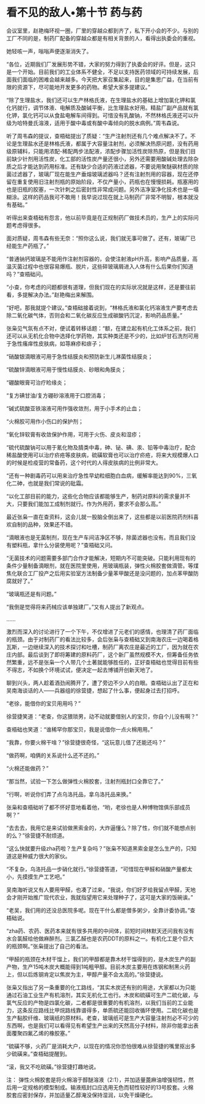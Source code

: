 # 看不见的敌人•第十节 药与药

会议室里，赵艳梅环视一圈，厂里的穿越众都到齐了，私下开小会的不少。与别的工厂不同的是，制药厂配备的穿越众都是有相关背景的人，看得出执委会的重视。
 
她轻咳一声，嗡嗡声便逐渐消失了。
 
“各位，近期我们厂发展形势不错，大家的努力得到了执委会的好评。但是，这只是一个开始。目前我们的工业体系不健全，不足以支持医药领域的可持续发展，后面我们面临的困难会越来越多。今天把大家召集起来，目的是集思广益，在当前有限的资源下，尽可能地开发更多的药物。希望大家多提建议。”
 
“除了生理盐水，我们还可以生产林格氏液，在生理盐水的基础上增加氯化钾和氯化钙就行，调节体液、电解质及酸碱平衡，比生理盐水好用。精盐厂副产品就有氯化钾，氯化钙可以从食盐电解车间得到。可惜没有乳酸钠，不然林格氏液还可以升级为哈特曼氏溶液，适用于酸中毒或有酸中毒倾向的脱水病例。”周韦森说。
 
听了周韦森的提议，查梧础提出了质疑：“生产注射剂还有几个难点解决不了。不论是生理盐水还是林格氏液，都属于大容量注射剂，必须解决热原问题，没有药用级原辅料，只能用浓配-稀配两步法配液，浓配步骤加活性炭除热原，但是我们目前缺少针剂用活性炭，化工部的活性炭产量还很小，另外还需要用酸碱处理去除杂质之后才能达到药用标准。还有缺少合适的药液过滤器，不要说用聚醚砜材质的除菌过滤器了，玻璃厂现在能生产垂熔玻璃滤器吗？还有注射剂用的容器，现在还停留在重复使用旧注射剂瓶的原始阶段，不仅产量小，药瓶也在慢慢损耗。瓶塞用的也是旧瓶的胶塞，一次针刺之后密封性非常成问题。另外洁净室净化技术也是一塌糊涂。这样的药品我可不敢用！我早说过现在就上马制药厂非常不明智，根本就没有基础。”
 
听得出来查梧础有怨言，他以前毕竟是在正规制药厂做技术员的，生产上的实际问题考虑得很多。
 
面对质疑，周韦森有些无奈：“照你这么说，我们就无事可做了。还有，玻璃厂已经能生产药瓶了。”
 
“普通钠钙玻璃是不能用作注射剂容器的，会使注射液pH升高，影响产品质量，高温灭菌过程中也很容易爆瓶、脱片，这些碎玻璃屑进入人体有什么后果你们知道吗？”查梧础问。
 
“小查，你考虑的问题都很有道理，但我们现在的实际状况就是这样，还是要往前看，多提解决办法。”赵艳梅出来解围。
 
“好吧，那我就提个建议。”查梧础接着说到，“林格氏液和氯化钙溶液生产要考虑去除二氧化碳气体，否则会和二氧化碳反应生成碳酸钙沉淀，影响药品质量。”
 
张枭见气氛有点不对，便试着转移话题：“额，在建立起有机化工体系之前，我们还可以从无机化合物中选择化学药物，其实种类还是不少的，比如炉甘石洗剂可用于急性瘙痒性皮肤病，如荨麻疹和痱子；
 
“硝酸银滴眼液可用于急性结膜炎和预防新生儿淋菌性结膜炎；
 
“硫酸锌滴眼液可用于慢性结膜炎、砂眼和角膜炎；
 
“硼酸眼膏可治疗睑缘炎；
 
“复方碘甘油/复方硼砂溶液用于口腔消毒；
 
“碱式硫酸亚铁溶液可用作强收敛剂，用于小手术的止血；
 
“火棉胶可用作小伤口的保护剂；
 
“氧化锌软膏有收敛保护作用，可用于火伤、皮炎和湿疹；
 
“硫代硫酸钠可以用于氰化物及腈类中毒，砷、铋、碘、汞、铅等中毒治疗，配合稀盐酸使用可以治疗疥疮等皮肤病，硫磺软膏也可以治疗疥疮，将来大规模爆人口的时候是检疫营的常备药，这个时代的人得皮肤病的比例非常大。
 
“还有一种剧毒药可以用来治疗急性早幼粒细胞白血病，缓解率能达到90%，三氧化二砷，也就是我们常说的砒霜。
 
“以化工部目前的能力，这些化合物应该都能够生产，制药对原料的需求量并不大，只要我们能加工成制剂就行。作为外用药，要求不会那么高。”
 
最近张枭一直在查资料，这会儿就一股脑全倒出来了，这些都是以前医院药剂科喜欢自制的品种，效果还不错。
 
“滴眼液也是无菌制剂，现在生产车间洁净区不够，除菌滤器也没有。而且我们没有塑料瓶，拿什么分装使用呢？”查梧础又问。
 
“无菌技术的问题需要多部门合作才能解决，短期内不可能突破。只能利用现有的条件少量制备滴眼剂，就在医院里使用，用玻璃瓶装，弹性火棉胶套做滴管。等煤焦化联合工厂投产之后用实验室方法制备少量苯甲酸还是没问题的，加点苯甲酸防腐就好了。”
 
“玻璃瓶还是有问题。”
 
“我倒是觉得将来药械应该单独建厂。”又有人提出了新观点。
 
……
 
激烈而深入的讨论进行了一个下午，不仅增进了元老们的感情，也理清了药厂面临的瓶颈。由于对制药厂的看法比较多，会后张枭与查梧础又到南海农庄一边喝着格瓦斯，一边继续深入的技术探讨和吐槽，制药厂离农庄是最近的工厂，因为就在农庄内部。最后谈到了即将筹建的原料药厂，这个新厂虽然规模不大，但筹备任务依然繁重，远不是张枭一个人带几个土著就能够胜任的，正好查梧础也觉得目前有些不得志，不如换个环境试试，便决定一起去博铺开创新天地了。
 
聊到兴头，两人趁着酒劲闹腾开了，遭了旁边不少人的白眼。查梧础认出了正在和吴南海谈话的人——兵器组的徐营捷，想起了什么事，便起身过去打招呼。
 
“老徐，能借你的宝贝用用吗？”
 
徐营捷笑道：“老查，你这猥琐男，动不动就要借别人的宝贝，你自个儿没有啊？”
 
查梧础也笑道：“谁稀罕你那宝贝，我是说借你一点火棉用用。”
 
“我靠，你要火棉干啥？”徐营捷很奇怪，“这玩意儿借了还能还吗？”
 
“做药啊，咱俩的关系说什么还不还的。”
 
“火棉还能做药？”
 
“那当然，试验一下怎么做弹性火棉胶套，注射剂瓶封口全靠它了。”
 
“行啊，听说你们弄了点乌洛托品，拿乌洛托品来换。”
 
张枭和查梧础听了都不怀好意地看着他，“哟，老徐也是人种博物馆俱乐部成员啊？”
 
“去去去，我用它是来试验做黑索金的，大炸逼懂么？除了性，你们就不能想点别的么？”徐营捷不耐烦道。
 
“这么快就要升级zha药啦？生产复杂吗？”张枭不知道黑索金是怎么生产的，只知道这是种威力很大的家伙。
 
“不复杂，乌洛托品一步硝化就行。”徐营捷答道，“可惜现在甲醛和硝酸产量都太小，先摸摸生产工艺吧。”
 
吴南海听说又有人要用甲醛，也凑了过来，“我说，你们好歹给我留点甲醛，天地会才刚开始推广现代农业，我就指望用它来处理种子了，这可是大家的饭碗诶。”
 
“老吴，我们用的还没总医院多呢。现在干什么都是僧多粥少，全靠计委协调。”查梧础说。
 
“zha药、农药、医药本来就有很多共用的中间体，前短时间林默天还问我有没有水合氯醛给他做麻醉剂。三氯乙醛也是农药DDT的原料之一。有机化工是个巨大的瓶颈啊。”张枭提出了自己的看法。
 
“甲醛的瓶颈在木材干馏上，我们的甲醇都是靠木材干馏得到的，是木炭生产的副产物，生产15吨木炭大概能得到1吨粗甲醇。目前木炭主要用在炼钢和制黑火药上，但以后炼钢肯定以焦炭为主，甲醇产量不会太高的。”徐营捷说。
 
张枭又指出了另一条重要的化工路线，“其实木炭还有别的用途，大家都以为只能通过石油工业生产有机溶剂，其实无机化工也行。木炭和硫磺可生产二硫化碳，与氯气反应的产物是四氯化碳，二者都是很重要的有机溶剂，以我们当前的工业能力，这条反应路线比甲烷路线靠谱得多，单质硫还能回收循环使用。二硫化碳也是生产黏胶纤维、玻璃纸的原材料。老查，玻璃纸可是生产大容量注射剂必不可少的东西啊，也是我们可以看得见有希望生产出来的天然高分子材料，除非你能拿出表面覆聚四氟乙烯的橡胶塞。”
 
“硫磺不够，火药厂是消耗大户，以现在的情况你恐怕很难从徐营捷的嘴里抠出多少硫磺来。”查梧础提醒到。
 
“滚，我又不吃硫磺。”徐营捷打趣地说。
 
  
注：
弹性火棉胶套是将火棉溶于醇醚溶液（2:1），并加适量蓖麻油增强韧性，然后用一定规格的模型制成。输液瓶封口应选用无色而韧性较好的13号胶套。火棉胶套应密封保存，并加适量乙醇淹没保持湿润，以免干燥硬化。
